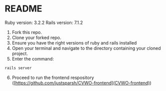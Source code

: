 # README

Ruby version: 3.2.2
Rails version: 7.1.2

1. Fork this repo.
2. Clone your forked repo.
3. Ensure you have the right versions of ruby and rails installed
4. Open your terminal and navigate to the directory containing your cloned project.
5. Enter the command:
```bash
rails server
```
6. Proceed to run the frontend respository ([https://github.com/justsparsh/CVWO-frontend](CVWO-frontend))
